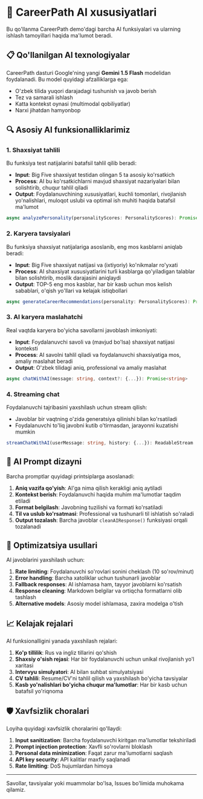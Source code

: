 # 🧠 CareerPath AI xususiyatlari

Bu qo'llanma CareerPath demo'dagi barcha AI funksiyalari va ularning ishlash tamoyillari haqida ma'lumot beradi.

## 📋 Qo'llanilgan AI texnologiyalar

CareerPath dasturi Google'ning yangi **Gemini 1.5 Flash** modelidan foydalanadi. Bu model quyidagi afzalliklarga ega:

- O'zbek tilida yuqori darajadagi tushunish va javob berish
- Tez va samarali ishlash
- Katta kontekst oynasi (multimodal qobiliyatlar)
- Narxi jihatdan hamyonbop

## 🔍 Asosiy AI funksionalliklarimiz

### 1. Shaxsiyat tahlili

Bu funksiya test natijalarini batafsil tahlil qilib beradi:

- **Input**: Big Five shaxsiyat testidan olingan 5 ta asosiy ko'rsatkich
- **Process**: AI bu ko'rsatkichlarni mavjud shaxsiyat nazariyalari bilan solishtirib, chuqur tahlil qiladi
- **Output**: Foydalanuvchining xususiyatlari, kuchli tomonlari, rivojlanish yo'nalishlari, muloqot uslubi va optimal ish muhiti haqida batafsil ma'lumot

```typescript
async analyzePersonality(personalityScores: PersonalityScores): Promise<string>
```

### 2. Karyera tavsiyalari

Bu funksiya shaxsiyat natijalariga asoslanib, eng mos kasblarni aniqlab beradi:

- **Input**: Big Five shaxsiyat natijasi va (ixtiyoriy) ko'nikmalar ro'yxati
- **Process**: AI shaxsiyat xususiyatlarini turli kasblarga qo'yiladigan talablar bilan solishtirib, moslik darajasini aniqlaydi
- **Output**: TOP-5 eng mos kasblar, har bir kasb uchun mos kelish sabablari, o'qish yo'llari va kelajak istiqbollari

```typescript
async generateCareerRecommendations(personality: PersonalityScores): Promise<string>
```

### 3. AI karyera maslahatchi

Real vaqtda karyera bo'yicha savollarni javoblash imkoniyati:

- **Input**: Foydalanuvchi savoli va (mavjud bo'lsa) shaxsiyat natijasi konteksti
- **Process**: AI savolni tahlil qiladi va foydalanuvchi shaxsiyatiga mos, amaliy maslahat beradi
- **Output**: O'zbek tilidagi aniq, professional va amaliy maslahat

```typescript
async chatWithAI(message: string, context?: {...}): Promise<string>
```

### 4. Streaming chat

Foydalanuvchi tajribasini yaxshilash uchun stream qilish:

- Javoblar bir vaqtning o'zida generatsiya qilinishi bilan ko'rsatiladi
- Foydalanuvchi to'liq javobni kutib o'tirmasdan, jarayonni kuzatishi mumkin

```typescript
streamChatWithAI(userMessage: string, history: {...}): ReadableStream
```

## 🧰 AI Prompt dizayni

Barcha promptlar quyidagi printsiplarga asoslanadi:

1. **Aniq vazifa qo'yish**: AI'ga nima qilish kerakligi aniq aytiladi
2. **Kontekst berish**: Foydalanuvchi haqida muhim ma'lumotlar taqdim etiladi
3. **Format belgilash**: Javobning tuzilishi va formati ko'rsatiladi
4. **Til va uslub ko'rsatmasi**: Professional va tushunarli til ishlatish so'raladi
5. **Output tozalash**: Barcha javoblar `cleanAIResponse()` funksiyasi orqali tozalanadi

## 🔧 Optimizatsiya usullari

AI javoblarini yaxshilash uchun:

1. **Rate limiting**: Foydalanuvchi so'rovlari sonini cheklash (10 so'rov/minut)
2. **Error handling**: Barcha xatoliklar uchun tushunarli javoblar
3. **Fallback responses**: AI ishlamasa ham, tayyor javoblarni ko'rsatish
4. **Response cleaning**: Markdown belgilar va ortiqcha formatlarni olib tashlash
5. **Alternative models**: Asosiy model ishlamasa, zaxira modelga o'tish

## 📈 Kelajak rejalari

AI funksionalligini yanada yaxshilash rejalari:

1. **Ko'p tillilik**: Rus va ingliz tillarini qo'shish
2. **Shaxsiy o'sish rejasi**: Har bir foydalanuvchi uchun unikal rivojlanish yo'l xaritasi
3. **Intervyu simulyatori**: AI bilan suhbat simulyatsiyasi
4. **CV tahlili**: Resume/CV'ni tahlil qilish va yaxshilash bo'yicha tavsiyalar
5. **Kasb yo'nalishlari bo'yicha chuqur ma'lumotlar**: Har bir kasb uchun batafsil yo'riqnoma

## 🛡️ Xavfsizlik choralari

Loyiha quyidagi xavfsizlik choralarini qo'llaydi:

1. **Input sanitization**: Barcha foydalanuvchi kiritgan ma'lumotlar tekshiriladi
2. **Prompt injection protection**: Xavfli so'rovlarni bloklash
3. **Personal data minimization**: Faqat zarur ma'lumotlarni saqlash
4. **API key security**: API kalitlar maxfiy saqlanadi
5. **Rate limiting**: DoS hujumlardan himoya

---

Savollar, tavsiyalar yoki muammolar bo'lsa, Issues bo'limida muhokama qilamiz.